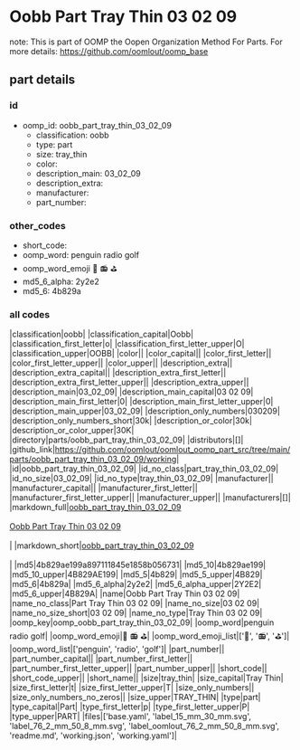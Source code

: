 # Oobb Part Tray Thin 03 02 09  

note: This is part of OOMP the Oopen Organization Method For Parts. For more details: https://github.com/oomlout/oomp_base

##  part details





### id
* oomp_id: oobb_part_tray_thin_03_02_09
  * classification: oobb
  * type: part
  * size: tray_thin
  * color: 
  * description_main: 03_02_09
  * description_extra: 
  * manufacturer: 
  * part_number: 

### other_codes
* short_code: 
* oomp_word: penguin radio golf
* oomp_word_emoji :penguin: :radio: :golf:
* md5_6_alpha: 2y2e2
* md5_6: 4b829a

### all codes 
|classification|oobb|
|classification_capital|Oobb|
|classification_first_letter|o|
|classification_first_letter_upper|O|
|classification_upper|OOBB|
|color||
|color_capital||
|color_first_letter||
|color_first_letter_upper||
|color_upper||
|description_extra||
|description_extra_capital||
|description_extra_first_letter||
|description_extra_first_letter_upper||
|description_extra_upper||
|description_main|03_02_09|
|description_main_capital|03 02 09|
|description_main_first_letter|0|
|description_main_first_letter_upper|0|
|description_main_upper|03_02_09|
|description_only_numbers|030209|
|description_only_numbers_short|30k|
|description_or_color|30k|
|description_or_color_upper|30K|
|directory|parts/oobb_part_tray_thin_03_02_09|
|distributors|[]|
|github_link|https://github.com/oomlout/oomlout_oomp_part_src/tree/main/parts/oobb_part_tray_thin_03_02_09/working|
|id|oobb_part_tray_thin_03_02_09|
|id_no_class|part_tray_thin_03_02_09|
|id_no_size|03_02_09|
|id_no_type|tray_thin_03_02_09|
|manufacturer||
|manufacturer_capital||
|manufacturer_first_letter||
|manufacturer_first_letter_upper||
|manufacturer_upper||
|manufacturers|[]|
|markdown_full|[oobb_part_tray_thin_03_02_09](https://github.com/oomlout/oomlout_oomp_part_src/tree/main/parts/oobb_part_tray_thin_03_02_09/working)<br>[](https://github.com/oomlout/oomlout_oomp_part_src/tree/main/parts/oobb_part_tray_thin_03_02_09/working)<br>[Oobb Part Tray Thin 03 02 09](https://github.com/oomlout/oomlout_oomp_part_src/tree/main/parts/oobb_part_tray_thin_03_02_09/working)<br><br>|
|markdown_short|[oobb_part_tray_thin_03_02_09](https://github.com/oomlout/oomlout_oomp_part_src/tree/main/parts/oobb_part_tray_thin_03_02_09/working)<br><br>|
|md5|4b829ae199a897111845e1858b056731|
|md5_10|4b829ae199|
|md5_10_upper|4B829AE199|
|md5_5|4b829|
|md5_5_upper|4B829|
|md5_6|4b829a|
|md5_6_alpha|2y2e2|
|md5_6_alpha_upper|2Y2E2|
|md5_6_upper|4B829A|
|name|Oobb Part Tray Thin 03 02 09|
|name_no_class|Part Tray Thin 03 02 09|
|name_no_size|03 02 09|
|name_no_size_short|03 02 09|
|name_no_type|Tray Thin 03 02 09|
|oomp_key|oomp_oobb_part_tray_thin_03_02_09|
|oomp_word|penguin radio golf|
|oomp_word_emoji|:penguin: :radio: :golf:|
|oomp_word_emoji_list|[':penguin:', ':radio:', ':golf:']|
|oomp_word_list|['penguin', 'radio', 'golf']|
|part_number||
|part_number_capital||
|part_number_first_letter||
|part_number_first_letter_upper||
|part_number_upper||
|short_code||
|short_code_upper||
|short_name||
|size|tray_thin|
|size_capital|Tray Thin|
|size_first_letter|t|
|size_first_letter_upper|T|
|size_only_numbers||
|size_only_numbers_no_zeros||
|size_upper|TRAY_THIN|
|type|part|
|type_capital|Part|
|type_first_letter|p|
|type_first_letter_upper|P|
|type_upper|PART|
|files|['base.yaml', 'label_15_mm_30_mm.svg', 'label_76_2_mm_50_8_mm.svg', 'label_oomlout_76_2_mm_50_8_mm.svg', 'readme.md', 'working.json', 'working.yaml']|
